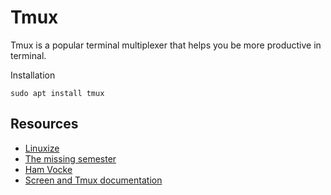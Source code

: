 # Tmux
Tmux is a popular terminal multiplexer that helps you be more productive in terminal.

Installation
```
sudo apt install tmux
```



## Resources
* [Linuxize](https://linuxize.com/post/getting-started-with-tmux/)
* [The missing semester](https://missing.csail.mit.edu/2020/command-line/)
* [Ham Vocke](https://www.hamvocke.com/blog/a-quick-and-easy-guide-to-tmux/)
* [Screen and Tmux documentation](http://linuxcommand.org/lc3_adv_termmux.php)

